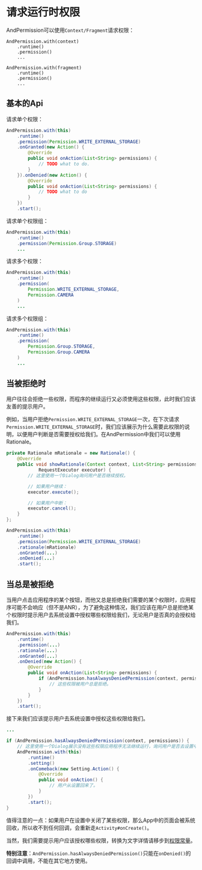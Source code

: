 # 请求运行时权限

AndPermission可以使用`Context/Fragment`请求权限：
```
AndPermission.with(context)
    .runtime()
	.permission()
	...

AndPermission.with(fragment)
    .runtime()
	.permission()
	...
```

## 基本的Api
请求单个权限：
```java
AndPermission.with(this)
    .runtime()
	.permission(Permission.WRITE_EXTERNAL_STORAGE)
	.onGranted(new Action() {
		@Override
		public void onAction(List<String> permissions) {
			// TODO what to do.
		}
	}).onDenied(new Action() {
		@Override
		public void onAction(List<String> permissions) {
			// TODO what to do
		}
	})
	.start();
```

请求单个权限组：
```java
AndPermission.with(this)
    .runtime()
	.permission(Permission.Group.STORAGE)
	...
```

请求多个权限：
```java
AndPermission.with(this)
    .runtime()
	.permission(
		Permission.WRITE_EXTERNAL_STORAGE,
		Permission.CAMERA
	)
	...
```

请求多个权限组：
```java
AndPermission.with(this)
    .runtime()
	.permission(
		Permission.Group.STORAGE,
		Permission.Group.CAMERA
	)
	...
```

## 当被拒绝时
用户往往会拒绝一些权限，而程序的继续运行又必须使用这些权限，此时我们应该友善的提示用户。

例如，当用户拒绝`Permission.WRITE_EXTERNAL_STORAGE`一次，在下次请求`Permission.WRITE_EXTERNAL_STORAGE`时，我们应该展示为什么需要此权限的说明，以便用户判断是否需要授权给我们。在AndPermission中我们可以使用Rationale。

```java
private Rationale mRationale = new Rationale() {
	@Override
	public void showRationale(Context context, List<String> permissions, 
			RequestExecutor executor) {
		// 这里使用一个Dialog询问用户是否继续授权。

		// 如果用户继续：
		executor.execute();

		// 如果用户中断：
		executor.cancel();
	}
};

AndPermission.with(this)
    .runtime()
	.permission(Permission.WRITE_EXTERNAL_STORAGE)
	.rationale(mRationale)
	.onGranted(...)
	.onDenied(...)
	.start();
```

## 当总是被拒绝
当用户点击应用程序的某个按钮，而他又总是拒绝我们需要的某个权限时，应用程序可能不会响应（但不是ANR），为了避免这种情况，我们应该在用户总是拒绝某个权限时提示用户去系统设置中授权哪些权限给我们，无论用户是否真的会授权给我们。

```java
AndPermission.with(this)
    .runtime()
	.permission(...)
	.rationale(...)
	.onGranted(...)
	.onDenied(new Action() {
		@Override
		public void onAction(List<String> permissions) {
			if (AndPermission.hasAlwaysDeniedPermission(context, permissions)) {
				// 这些权限被用户总是拒绝。
			}
		}
	})
	.start();
```

接下来我们应该提示用户去系统设置中授权这些权限给我们。
```java
...

if (AndPermission.hasAlwaysDeniedPermission(context, permissions)) {
	// 这里使用一个Dialog展示没有这些权限应用程序无法继续运行，询问用户是否去设置中授权。
    AndPermission.with(this)
        .runtime()
        .setting()
        .onComeback(new Setting.Action() {
            @Override
            public void onAction() {
                // 用户从设置回来了。
            }
        })
        .start();
}
```

值得注意的一点：如果用户在设置中关闭了某些权限，那么App中的页面会被系统回收，所以收不到任何回调，会重新走`Activity#onCreate()`。

当然，我们需要提示用户应该授权哪些权限，转换为文字详情请移步到[权限常量](/permission.md)。

**特别注意**：`AndPermission.hasAlwaysDeniedPermission()`只能在`onDenied()`的回调中调用，不能在其它地方使用。